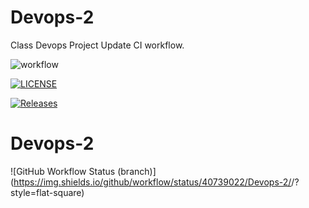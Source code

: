 # Devops-2
Class Devops Project
Update CI workflow. 

![workflow](https://github.com/40739022/Devops-2/actions/workflows/main.yml/badge.svg)

[![LICENSE](https://img.shields.io/github/license/40739022/Devops-2.svg?style=flat-square)](https://github.com/40739022/Devops-2/blob/master/LICENSE)

[![Releases](https://img.shields.io/github/release/40739022/Devops-2/all.svg?style=flat-square)](https://github.com/40739022/Devops-2/releases)

# Devops-2
![GitHub Workflow Status (branch)](https://img.shields.io/github/workflow/status/40739022/Devops-2/<action name taken from main.yml>/<branch>?style=flat-square)